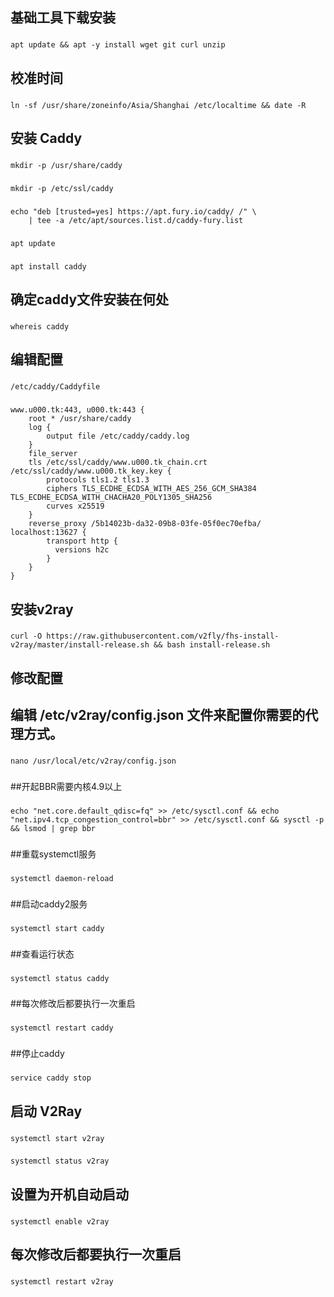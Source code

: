 
## 基础工具下载安装
###
    apt update && apt -y install wget git curl unzip
###

## 校准时间
###
    ln -sf /usr/share/zoneinfo/Asia/Shanghai /etc/localtime && date -R
###
## 安装 Caddy
###
    mkdir -p /usr/share/caddy
###
###
    mkdir -p /etc/ssl/caddy
###

###
    echo "deb [trusted=yes] https://apt.fury.io/caddy/ /" \
        | tee -a /etc/apt/sources.list.d/caddy-fury.list
###
###
    apt update
###
###
    apt install caddy
###

## 确定caddy文件安装在何处
###
    whereis caddy
###
## 编辑配置
###
    /etc/caddy/Caddyfile
###
###
    www.u000.tk:443, u000.tk:443 {
	    root * /usr/share/caddy
        log {
            output file /etc/caddy/caddy.log
        }
	    file_server
	    tls /etc/ssl/caddy/www.u000.tk_chain.crt /etc/ssl/caddy/www.u000.tk_key.key {
		    protocols tls1.2 tls1.3
		    ciphers TLS_ECDHE_ECDSA_WITH_AES_256_GCM_SHA384 TLS_ECDHE_ECDSA_WITH_CHACHA20_POLY1305_SHA256
		    curves x25519
	    }
	    reverse_proxy /5b14023b-da32-09b8-03fe-05f0ec70efba/ localhost:13627 {
            transport http {
              versions h2c
            }
	    }
    }
###

## 安装v2ray
###
    curl -O https://raw.githubusercontent.com/v2fly/fhs-install-v2ray/master/install-release.sh && bash install-release.sh
###

## 修改配置
## 编辑 /etc/v2ray/config.json 文件来配置你需要的代理方式。
###
    nano /usr/local/etc/v2ray/config.json
###

##开起BBR需要内核4.9以上
###
    echo "net.core.default_qdisc=fq" >> /etc/sysctl.conf && echo "net.ipv4.tcp_congestion_control=bbr" >> /etc/sysctl.conf && sysctl -p && lsmod | grep bbr
###

##重载systemctl服务
###
    systemctl daemon-reload
###


##启动caddy2服务
###
    systemctl start caddy
###
##查看运行状态
###
    systemctl status caddy
###

##每次修改后都要执行一次重启
###
    systemctl restart caddy
###

##停止caddy
###
    service caddy stop
###
## 启动 V2Ray

###
    systemctl start v2ray
###

###
    systemctl status v2ray
###

## 设置为开机自动启动
###
    systemctl enable v2ray
###

## 每次修改后都要执行一次重启
 ###
    systemctl restart v2ray
###
